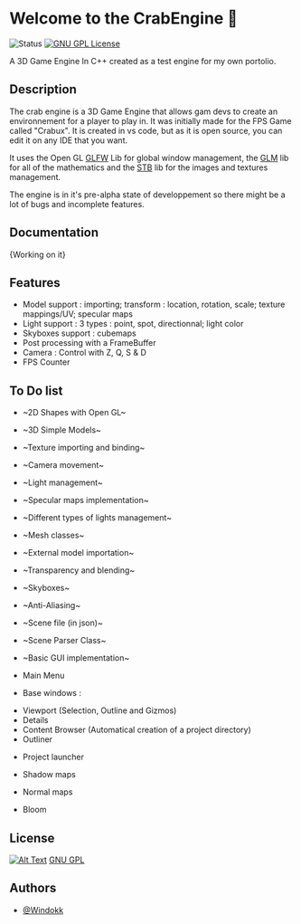 # Welcome to the CrabEngine 🦀
![Status](https://img.shields.io/badge/Status-V1.0_In_Progress-orange)   [![GNU GPL License](https://img.shields.io/badge/License-GNU_GPL_V3-blue)](https://www.gnu.org/licenses/gpl-3.0.html)

A 3D Game Engine In C++ created as a test engine for my own portolio.

## Description
The crab engine is a 3D Game Engine that allows gam devs to create an environnement for a player to play in. It was initially made for the FPS Game called "Crabux". It is created in vs code, but as it is open source, you can edit it on any IDE that you want.

It uses the Open GL [GLFW](https://www.glfw.org/) Lib for global window management, the [GLM](https://glm.g-truc.net/0.9.9/index.html) lib for all of the mathematics and the [STB](https://github.com/nothings/stb) lib for the images and textures management.

The engine is in it's pre-alpha state of developpement so there might be a lot of bugs and incomplete features.
## Documentation

{Working on it}

## Features

- Model support : importing; transform : location, rotation, scale; texture mappings/UV; specular maps
- Light support : 3 types : point, spot, directionnal; light color
- Skyboxes support : cubemaps
- Post processing with a FrameBuffer
- Camera : Control with Z, Q, S & D
- FPS Counter


## To Do list

- ~2D Shapes with Open GL~

- ~3D Simple Models~

- ~Texture importing and binding~

- ~Camera movement~

- ~Light management~

- ~Specular maps implementation~

- ~Different types of lights management~

- ~Mesh classes~

- ~External model importation~

- ~Transparency and blending~

- ~Skyboxes~

- ~Anti-Aliasing~

- ~Scene file (in json)~

- ~Scene Parser Class~

- ~Basic GUI implementation~

- Main Menu

- Base windows :
* Viewport (Selection, Outline and Gizmos)
* Details
* Content Browser (Automatical creation of a project directory)
* Outliner 

 - Project launcher

- Shadow maps

- Normal maps

- Bloom

## License

[![Alt Text](https://www.gnu.org/graphics/gplv3-88x31.png)](https://www.gnu.org/licenses/gpl-3.0.html)
[GNU GPL](https://www.gnu.org/licenses/gpl-3.0.html)

## Authors

- [@Windokk](https://github.com/Windokk)

